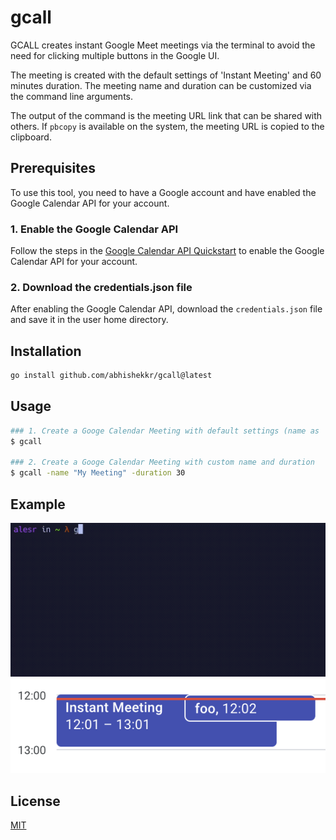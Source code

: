 # gcall
GCALL creates instant Google Meet meetings via the terminal to avoid the need for clicking multiple buttons in the Google UI.

The meeting is created with the default settings of 'Instant Meeting' and 60 minutes duration. The meeting name and duration can be customized via the command line arguments.

The output of the command is the meeting URL link that can be shared with others.
If `pbcopy` is available on the system, the meeting URL is copied to the clipboard.


## Prerequisites

To use this tool, you need to have a Google account and have enabled the Google Calendar API for your account.

### 1. Enable the Google Calendar API

Follow the steps in the [Google Calendar API Quickstart](https://developers.google.com/calendar/quickstart/go) to enable the Google Calendar API for your account.

### 2. Download the credentials.json file

After enabling the Google Calendar API, download the `credentials.json` file and save it in the user home directory.

## Installation

```bash
go install github.com/abhishekkr/gcall@latest
```

## Usage

```bash
### 1. Create a Googe Calendar Meeting with default settings (name as 'Instant Meeting' and duration as 60 minutes)
$ gcall

### 2. Create a Googe Calendar Meeting with custom name and duration
$ gcall -name "My Meeting" -duration 30
```

## Example

![terminal](gcall.gif)
![google calendar](calendar.png)

## License

[MIT](LICENSE)
